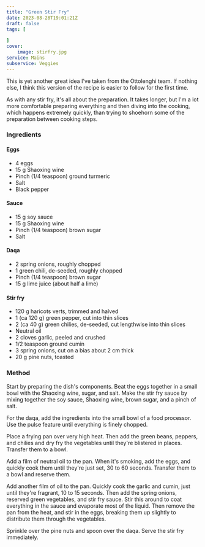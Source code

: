 ```yaml
---
title: "Green Stir Fry"
date: 2023-08-28T19:01:21Z
draft: false
tags: [
    
]
cover:
    image: stirfry.jpg
service: Mains
subservice: Veggies
---
```


This is yet another great idea I've taken from the Ottolenghi team. If nothing else, I think this version of the recipe is easier to follow for the first time.

As with any stir fry, it's all about the preparation. It takes longer, but I'm a lot more comfortable preparing everything and then diving into the cooking, which happens extremely quickly, than trying to shoehorn some of the preparation between cooking steps.

### Ingredients

#### Eggs

* 4 eggs
* 15 g Shaoxing wine
* Pinch (1/4 teaspoon) ground turmeric
* Salt
* Black pepper

#### Sauce

* 15 g soy sauce
* 15 g Shaoxing wine
* Pinch (1/4 teaspoon) brown sugar
* Salt

#### Daqa

* 2 spring onions, roughly chopped
* 1 green chili, de-seeded, roughly chopped
* Pinch (1/4 teaspoon) brown sugar
* 15 g lime juice (about half a lime) 

#### Stir fry

* 120 g haricots verts, trimmed and halved
* 1 (ca 120 g) green pepper, cut into thin slices
* 2 (ca 40 g) green chilies, de-seeded, cut lengthwise into thin slices
* Neutral oil
* 2 cloves garlic, peeled and crushed
* 1/2 teaspoon ground cumin
* 3 spring onions, cut on a bias about 2 cm thick
* 20 g pine nuts, toasted


### Method

Start by preparing the dish's components. Beat the eggs together in a small bowl with the Shaoxing wine, sugar, and salt. Make the stir fry sauce by mixing together the soy sauce, Shaoxing wine, brown sugar, and a pinch of salt.

For the daqa, add the ingredients into the small bowl of a food processor. Use the pulse feature until everything is finely chopped.

Place a frying pan over very high heat. Then add the green beans, peppers, and chilies and dry fry the vegetables until they're blistered in places. Transfer them to a bowl.

Add a film of neutral oil to the pan. When it's smoking, add the eggs, and quickly cook them until they're just set, 30 to 60 seconds. Transfer them to a bowl and reserve them.

Add another film of oil to the pan. Quickly cook the garlic and cumin, just until they're fragrant, 10 to 15 seconds. Then add the spring onions, reserved green vegetables, and stir fry sauce. Stir this around to coat everything in the sauce and evaporate most of the liquid. Then remove the pan from the heat, and stir in the eggs, breaking them up slightly to distribute them through the vegetables.

Sprinkle over the pine nuts and spoon over the daqa. Serve the stir fry immediately.